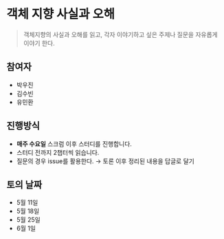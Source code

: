 # 객체 지향 사실과 오해

> 객체지향의 사실과 오해를 읽고, 각자 이야기하고 싶은 주제나 질문을 자유롭게 이야기 한다.

## 참여자

- 박우진
- 김수빈
- 유민환

## 진행방식

- **매주 수요일** 스크럼 이후 스터디를 진행합니다.
- 스터디 전까지 2챕터씩 읽습니다.
- 질문의 경우 issue를 활용한다. → 토론 이후 정리된 내용을 답글로 달기

## 토의 날짜

- 5월 11일
- 5월 18일
- 5월 25일
- 6월 1일
